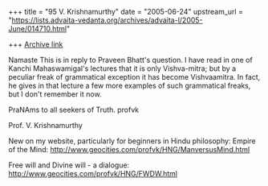 +++
title = "95 V. Krishnamurthy"
date = "2005-06-24"
upstream_url = "https://lists.advaita-vedanta.org/archives/advaita-l/2005-June/014710.html"

+++
[Archive link](https://lists.advaita-vedanta.org/archives/advaita-l/2005-June/014710.html)

Namaste
This is in reply to Praveen Bhatt's question.
I have read in one of Kanchi Mahaswamigal's lectures that
it is only Vishva-mitra; but by a peculiar freak of
grammatical exception it has become Vishvaamitra.  In fact,
he gives in that lecture a few more examples of such
grammatical freaks, but I don't remember it now.

PraNAms to all seekers of Truth.
profvk

Prof. V. Krishnamurthy

New on my  website, particularly for beginners in Hindu philosophy:
Empire of the Mind:
http://www.geocities.com/profvk/HNG/ManversusMind.html

Free will and Divine will - a dialogue:
http://www.geocities.com/profvk/HNG/FWDW.html

